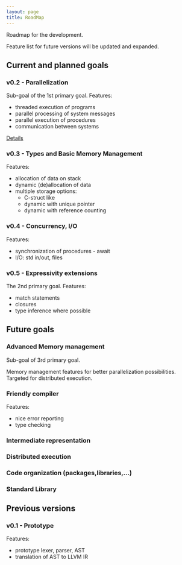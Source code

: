 ```yaml
---
layout: page
title: RoadMap
---
```


Roadmap for the development. 

Feature list for future versions will be updated and expanded.


## Current and planned goals

### v0.2 - Parallelization

Sub-goal of the 1st primary goal.
Features:

 * threaded execution of programs
 * parallel processing of system messages
 * parallel execution of procedures
 * communication between systems

[Details](roadmap/detail-v0.2)

### v0.3 - Types and Basic Memory Management
Features:

 * allocation of data on stack
 * dynamic (de)allocation of data
 * multiple storage options:
   *  C-struct like
   *  dynamic with unique pointer
   *  dynamic with reference counting

### v0.4 - Concurrency, I/O
Features:
 * synchronization of procedures - await
 * I/O: std in/out, files

### v0.5 - Expressivity extensions
The 2nd primary goal. 
Features:

 * match statements
 * closures
 * type inference where possible


## Future goals

### Advanced Memory management
Sub-goal of 3rd primary goal.

Memory management features for better parallelization possibilities.
Targeted for distributed execution.

### Friendly compiler
Features:

 * nice error reporting
 * type checking

### Intermediate representation

### Distributed execution

### Code organization (packages,libraries,...)

### Standard Library


## Previous versions

### v0.1 - Prototype
Features:

 * prototype lexer, parser, AST
 * translation of AST to LLVM IR
